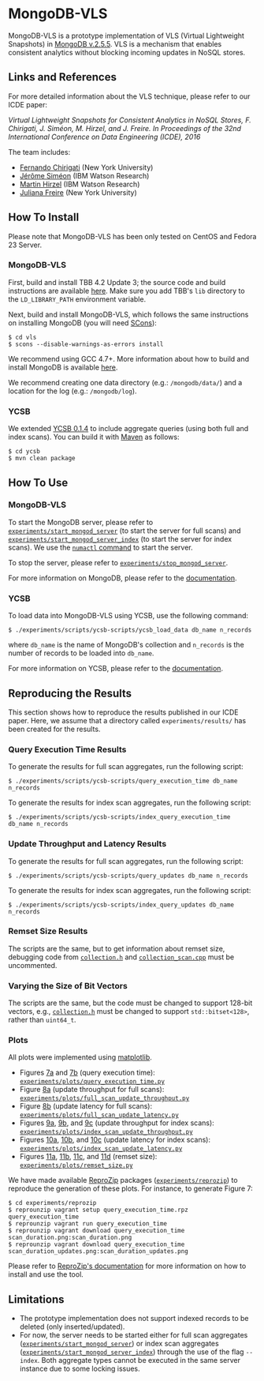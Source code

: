 # MongoDB-VLS

MongoDB-VLS is a prototype implementation of VLS (Virtual Lightweight Snapshots) in [MongoDB v.2.5.5](https://github.com/mongodb/mongo/releases/tag/r2.5.5). VLS is a mechanism that enables consistent analytics without blocking incoming updates in NoSQL stores.

## Links and References

For more detailed information about the VLS technique, please refer to our ICDE paper:

*Virtual Lightweight Snapshots for Consistent Analytics in NoSQL Stores, F. Chirigati, J. Siméon, M. Hirzel, and J. Freire. In Proceedings of the 32nd International Conference on Data Engineering (ICDE), 2016*

The team includes:

* [Fernando Chirigati][fc] (New York University)
* [Jérôme Siméon][js] (IBM Watson Research)
* [Martin Hirzel][mh] (IBM Watson Research)
* [Juliana Freire][jf] (New York University)

[fc]: http://bigdata.poly.edu/~fchirigati/
[js]: http://researcher.watson.ibm.com/researcher/view.php?person=us-simeon
[mh]: http://hirzels.com/martin/
[jf]: http://vgc.poly.edu/~juliana/

## How To Install

Please note that MongoDB-VLS has been only tested on CentOS and Fedora 23 Server.

### MongoDB-VLS

First, build and install TBB 4.2 Update 3; the source code and build instructions are available [here](https://www.threadingbuildingblocks.org/download#stable-releases). Make sure you add TBB's `lib` directory to the `LD_LIBRARY_PATH` environment variable.

Next, build and install MongoDB-VLS, which follows the same instructions on installing MongoDB (you will need [SCons](http://www.scons.org/)):

    $ cd vls
    $ scons --disable-warnings-as-errors install

We recommend using GCC 4.7+. More information about how to build and install MongoDB is available [here](https://github.com/mongodb/mongo/blob/5f2ad3f6411cb1c727e4b836798b8ef06de25f2d/docs/building.md).

We recommend creating one data directory (e.g.: `/mongodb/data/`) and a location for the log (e.g.: `/mongodb/log`).

### YCSB

We extended [YCSB 0.1.4](https://github.com/brianfrankcooper/YCSB/releases/tag/0.1.4) to include aggregate queries (using both full and index scans). You can build it with [Maven](https://maven.apache.org/) as follows:

    $ cd ycsb
    $ mvn clean package

## How To Use

### MongoDB-VLS

To start the MongoDB server, please refer to [`experiments/start_mongod_server`](https://github.com/ViDA-NYU/mongodb-vls/blob/master/experiments/start_mongod_server) (to start the server for full scans) and [`experiments/start_mongod_server_index`](https://github.com/ViDA-NYU/mongodb-vls/blob/master/experiments/start_mongod_server_index) (to start the server for index scans). We use the [`numactl` command](https://docs.mongodb.org/manual/administration/production-notes/#configuring-numa-on-linux) to start the server.

To stop the server, please refer to [`experiments/stop_mongod_server`](https://github.com/ViDA-NYU/mongodb-vls/blob/master/experiments/stop_mongod_server).

For more information on MongoDB, please refer to the [documentation](https://docs.mongodb.org/v2.4/).

### YCSB

To load data into MongoDB-VLS using YCSB, use the following command:

    $ ./experiments/scripts/ycsb-scripts/ycsb_load_data db_name n_records
    
where `db_name` is the name of MongoDB's collection and `n_records` is the number of records to be loaded into `db_name`.

For more information on YCSB, please refer to the [documentation](https://github.com/brianfrankcooper/YCSB/wiki).

## Reproducing the Results

This section shows how to reproduce the results published in our ICDE paper. Here, we assume that a directory called `experiments/results/` has been created for the results.

### Query Execution Time Results

To generate the results for full scan aggregates, run the following script:

    $ ./experiments/scripts/ycsb-scripts/query_execution_time db_name n_records
    
To generate the results for index scan aggregates, run the following script:

    $ ./experiments/scripts/ycsb-scripts/index_query_execution_time db_name n_records

### Update Throughput and Latency Results

To generate the results for full scan aggregates, run the following script:

    $ ./experiments/scripts/ycsb-scripts/query_updates db_name n_records
    
To generate the results for index scan aggregates, run the following script:

    $ ./experiments/scripts/ycsb-scripts/index_query_updates db_name n_records
    
### Remset Size Results

The scripts are the same, but to get information about remset size, debugging code from [`collection.h`](https://github.com/ViDA-NYU/mongodb-vls/blob/master/vls/src/mongo/db/structure/collection.h) and [`collection_scan.cpp`](https://github.com/ViDA-NYU/mongodb-vls/blob/master/vls/src/mongo/db/exec/collection_scan.cpp) must be uncommented.

### Varying the Size of Bit Vectors

The scripts are the same, but the code must be changed to support 128-bit vectors, e.g., [`collection.h`](https://github.com/ViDA-NYU/mongodb-vls/blob/master/vls/src/mongo/db/structure/collection.h#L182) must be changed to support `std::bitset<128>`, rather than `uint64_t`.
    
### Plots

All plots were implemented using [matplotlib](http://matplotlib.org/).

* Figures [7a](https://github.com/ViDA-NYU/mongodb-vls/blob/master/experiments/plots/results/scan_duration.png) and [7b](https://github.com/ViDA-NYU/mongodb-vls/blob/master/experiments/plots/results/scan_duration_updates.png) (query execution time): [`experiments/plots/query_execution_time.py`](https://github.com/ViDA-NYU/mongodb-vls/blob/master/experiments/plots/query_execution_time.py)
* Figure [8a](https://github.com/ViDA-NYU/mongodb-vls/blob/master/experiments/plots/results/tbb_scan_updates_throughput_mongodb.png) (update throughput for full scans): [`experiments/plots/full_scan_update_throughput.py`](https://github.com/ViDA-NYU/mongodb-vls/blob/master/experiments/plots/full_scan_update_throughput.py)
* Figure [8b](https://github.com/ViDA-NYU/mongodb-vls/blob/master/experiments/plots/results/tbb_scan_updates_95_percentile_mongodb_log.png) (update latency for full scans): [`experiments/plots/full_scan_update_latency.py`](https://github.com/ViDA-NYU/mongodb-vls/blob/master/experiments/plots/full_scan_update_latency.py)
* Figures [9a](https://github.com/ViDA-NYU/mongodb-vls/blob/master/experiments/plots/results/tbb_index_scan_updates_throughput_mongodb_5.0.png), [9b](https://github.com/ViDA-NYU/mongodb-vls/blob/master/experiments/plots/results/tbb_index_scan_updates_throughput_mongodb_10.0.png), and [9c](https://github.com/ViDA-NYU/mongodb-vls/blob/master/experiments/plots/results/tbb_index_scan_updates_throughput_mongodb_25.0.png) (update throughput for index scans): [`experiments/plots/index_scan_update_throughput.py`](https://github.com/ViDA-NYU/mongodb-vls/blob/master/experiments/plots/index_scan_update_throughput.py)
* Figures [10a](https://github.com/ViDA-NYU/mongodb-vls/blob/master/experiments/plots/results/tbb_index_scan_updates_95_percentile_mongodb_5.0.png), [10b](https://github.com/ViDA-NYU/mongodb-vls/blob/master/experiments/plots/results/tbb_index_scan_updates_95_percentile_mongodb_10.0.png), and [10c](https://github.com/ViDA-NYU/mongodb-vls/blob/master/experiments/plots/results/tbb_index_scan_updates_95_percentile_mongodb_25.0.png) (update latency for index scans): [`experiments/plots/index_scan_update_latency.py`](https://github.com/ViDA-NYU/mongodb-vls/blob/master/experiments/plots/index_scan_update_latency.py)
* Figures [11a](https://github.com/ViDA-NYU/mongodb-vls/blob/master/experiments/plots/results/queue_size_testdb_100m_10000_8.png), [11b](https://github.com/ViDA-NYU/mongodb-vls/blob/master/experiments/plots/results/queue_size_testdb_100m_100000_8.png), [11c](https://github.com/ViDA-NYU/mongodb-vls/blob/master/experiments/plots/results/queue_size_testdb_100m_10000_16.png), and [11d](https://github.com/ViDA-NYU/mongodb-vls/blob/master/experiments/plots/results/queue_size_testdb_100m_100000_16.png) (remset size): [`experiments/plots/remset_size.py`](https://github.com/ViDA-NYU/mongodb-vls/blob/master/experiments/plots/remset_size.py)

We have made available [ReproZip](https://vida-nyu.github.io/reprozip/) packages ([`experiments/reprozip`](https://github.com/ViDA-NYU/mongodb-vls/blob/master/experiments/reprozip)) to reproduce the generation of these plots. For instance, to generate Figure 7:

    $ cd experiments/reprozip
    $ reprounzip vagrant setup query_execution_time.rpz query_execution_time
    $ reprounzip vagrant run query_execution_time
    $ reprounzip vagrant download query_execution_time scan_duration.png:scan_duration.png
    $ reprounzip vagrant download query_execution_time scan_duration_updates.png:scan_duration_updates.png

Please refer to [ReproZip's documentation](https://vida-nyu.github.io/reprozip/) for more information on how to install and use the tool.

## Limitations

* The prototype implementation does not support indexed records to be deleted (only inserted/updated).
* For now, the server needs to be started either for full scan aggregates ([`experiments/start_mongod_server`](https://github.com/ViDA-NYU/mongodb-vls/blob/master/experiments/start_mongod_server)) or index scan aggregates ([`experiments/start_mongod_server_index`](https://github.com/ViDA-NYU/mongodb-vls/blob/master/experiments/start_mongod_server_index)) through the use of the flag `--index`. Both aggregate types cannot be executed in the same server instance due to some locking issues.